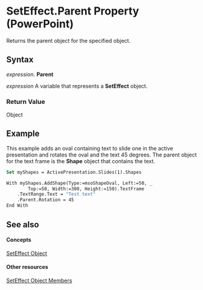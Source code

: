 
# SetEffect.Parent Property (PowerPoint)

Returns the parent object for the specified object.


## Syntax

 _expression_. **Parent**

 _expression_ A variable that represents a **SetEffect** object.


### Return Value

Object


## Example

This example adds an oval containing text to slide one in the active presentation and rotates the oval and the text 45 degrees. The parent object for the text frame is the  **Shape** object that contains the text.


```vb
Set myShapes = ActivePresentation.Slides(1).Shapes

With myShapes.AddShape(Type:=msoShapeOval, Left:=50, _
        Top:=50, Width:=300, Height:=150).TextFrame
    .TextRange.Text = "Test text"
    .Parent.Rotation = 45
End With
```


## See also


#### Concepts


[SetEffect Object](299eff64-54d6-3689-a031-ca6a3756afca.md)
#### Other resources


[SetEffect Object Members](2e5af656-d9f0-38f8-1f92-a39de5628fd3.md)
